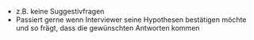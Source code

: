 - z.B. keine Suggestivfragen
- Passiert gerne wenn Interviewer seine Hypothesen bestätigen möchte und so frägt, dass die gewünschten Antworten kommen